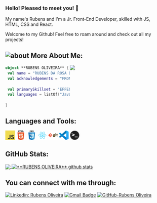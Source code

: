 ### Hello! Pleased to meet you! 👋

My name's Rubens and I'm a Jr. Front-End Developer, skilled with JS, HTML, CSS and React.

Welcome to my Github! Feel free to roam around and check out all my projects!


## <img width="45" alt="about" src="https://raw.github.com/elizarov/elizarov/master/about.png"> More About Me:

<img align="right" width="300" src="https://i2.wp.com/allhtaccess.info/wp-content/uploads/2018/03/programming.gif?fit=1281%2C716&ssl=1" />

```kotlin
object **RUBENS OLIVEIRA** {
 val name = "RUBENS DA ROSA OLIVEIRA"
 val acknowledgements = "FRONT-END DEVELOPER"
 
 val primarySkillset = "EFFECTIVE COMMUNICATION, TEACHER, LECTURER"
 val languages = listOf("JavaScript", "HTML", "CSS", "React") 

}
```


## **Languages and Tools:**  

<code><img height="30" src="https://raw.githubusercontent.com/github/explore/80688e429a7d4ef2fca1e82350fe8e3517d3494d/topics/javascript/javascript.png"></code>
<code><img height="30" src="https://raw.githubusercontent.com/github/explore/80688e429a7d4ef2fca1e82350fe8e3517d3494d/topics/html/html.png"></code>
<code><img height="30" src="https://raw.githubusercontent.com/github/explore/80688e429a7d4ef2fca1e82350fe8e3517d3494d/topics/css/css.png"></code>
<code><img height="30" src="https://raw.githubusercontent.com/github/explore/80688e429a7d4ef2fca1e82350fe8e3517d3494d/topics/react/react.png"></code>
<code><img height="30" src="https://raw.githubusercontent.com/github/explore/80688e429a7d4ef2fca1e82350fe8e3517d3494d/topics/git/git.png"></code>
<code><img height="30" src="https://raw.githubusercontent.com/github/explore/80688e429a7d4ef2fca1e82350fe8e3517d3494d/topics/visual-studio-code/visual-studio-code.png"></code>
<code><img height="30" src="https://raw.githubusercontent.com/github/explore/80688e429a7d4ef2fca1e82350fe8e3517d3494d/topics/terminal/terminal.png"></code>




## **GitHub Stats:**

<a href="https://github.com/Gurupreet">
  <img align="center" src="https://github-readme-stats.vercel.app/api/top-langs/?username=79rubart&theme=dracula&hide_langs_below=1" />
</a>

<a href="https://github.com/Gurupreet">
 <img align="center" src="https://github-readme-stats.vercel.app/api?username=79rubart&show_icons=true&theme=dracula&line_height=27" alt="**RUBENS OLIVEIRA** github stats"/>
</a>


## You can connect with me through:

[![Linkedin: Rubens Oliveira](https://img.shields.io/badge/-Rubens_Oliveira-blue?style=flat-square&logo=Linkedin&logoColor=white&link=https://www.linkedin.com/in/dev-rubensoliveira/)](https://www.linkedin.com/in/dev-rubensoliveira/)
[![Gmail Badge](https://img.shields.io/badge/-rubensoliveira.dev@gmail.com-006bed?style=flat-square&logo=Gmail&logoColor=white&link=mailto:rubensoliveira.dev@gmail.com)](mailto:rubensoliveira.dev@gmail.com)
[![GitHub-Rubens Oliveira]( https://img.shields.io/github/followers/79rubart?label=follow&style=social)](https://github.com/79rubart)
